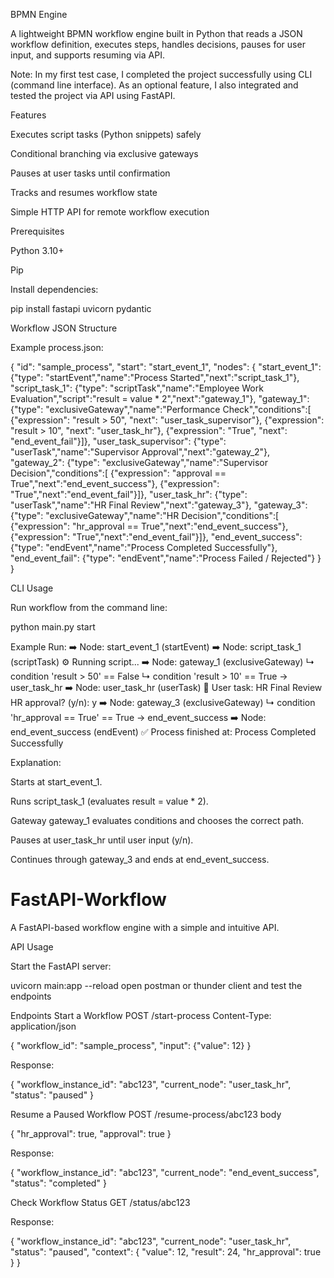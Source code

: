 BPMN Engine

A lightweight BPMN workflow engine built in Python that reads a JSON workflow definition, executes steps, handles decisions, pauses for user input, and supports resuming via API.

Note: In my first test case, I completed the project successfully using CLI (command line interface).
As an optional feature, I also integrated and tested the project via API using FastAPI.

Features

Executes script tasks (Python snippets) safely

Conditional branching via exclusive gateways

Pauses at user tasks until confirmation

Tracks and resumes workflow state

Simple HTTP API for remote workflow execution

Prerequisites

Python 3.10+

Pip

Install dependencies:

pip install fastapi uvicorn pydantic

Workflow JSON Structure

Example process.json:

{
  "id": "sample_process",
  "start": "start_event_1",
  "nodes": {
    "start_event_1": {"type": "startEvent","name":"Process Started","next":"script_task_1"},
    "script_task_1": {"type": "scriptTask","name":"Employee Work Evaluation","script":"result = value * 2","next":"gateway_1"},
    "gateway_1": {"type": "exclusiveGateway","name":"Performance Check","conditions":[
        {"expression": "result > 50", "next": "user_task_supervisor"},
        {"expression": "result > 10", "next": "user_task_hr"},
        {"expression": "True", "next": "end_event_fail"}]},
    "user_task_supervisor": {"type": "userTask","name":"Supervisor Approval","next":"gateway_2"},
    "gateway_2": {"type": "exclusiveGateway","name":"Supervisor Decision","conditions":[
        {"expression": "approval == True","next":"end_event_success"},
        {"expression": "True","next":"end_event_fail"}]},
    "user_task_hr": {"type": "userTask","name":"HR Final Review","next":"gateway_3"},
    "gateway_3": {"type": "exclusiveGateway","name":"HR Decision","conditions":[
        {"expression": "hr_approval == True","next":"end_event_success"},
        {"expression": "True","next":"end_event_fail"}]},
    "end_event_success": {"type": "endEvent","name":"Process Completed Successfully"},
    "end_event_fail": {"type": "endEvent","name":"Process Failed / Rejected"}
  }
}

CLI Usage

Run workflow from the command line:

python main.py start

Example Run:
➡️ Node: start_event_1 (startEvent)
➡️ Node: script_task_1 (scriptTask)
   ⚙️ Running script...
➡️ Node: gateway_1 (exclusiveGateway)
   ↳ condition 'result > 50' == False
   ↳ condition 'result > 10' == True → user_task_hr
➡️ Node: user_task_hr (userTask)
   👤 User task: HR Final Review
HR approval? (y/n): y
➡️ Node: gateway_3 (exclusiveGateway)
   ↳ condition 'hr_approval == True' == True → end_event_success
➡️ Node: end_event_success (endEvent)
✅ Process finished at: Process Completed Successfully


Explanation:

Starts at start_event_1.

Runs script_task_1 (evaluates result = value * 2).

Gateway gateway_1 evaluates conditions and chooses the correct path.

Pauses at user_task_hr until user input (y/n).

Continues through gateway_3 and ends at end_event_success.
# FastAPI-Workflow

A FastAPI-based workflow engine with a simple and intuitive API.

API Usage

Start the FastAPI server:

uvicorn main:app --reload
open postman or thunder client and test the endpoints

Endpoints
Start a Workflow
POST /start-process
Content-Type: application/json

{
  "workflow_id": "sample_process",
  "input": {"value": 12}
}


Response:

{
  "workflow_instance_id": "abc123",
  "current_node": "user_task_hr",
  "status": "paused"
}

Resume a Paused Workflow
POST /resume-process/abc123
body

{
  "hr_approval": true,
  "approval": true
}


Response:

{
  "workflow_instance_id": "abc123",
  "current_node": "end_event_success",
  "status": "completed"
}

Check Workflow Status
GET /status/abc123


Response:

{
  "workflow_instance_id": "abc123",
  "current_node": "user_task_hr",
  "status": "paused",
  "context": {
      "value": 12,
      "result": 24,
      "hr_approval": true
  }
}
